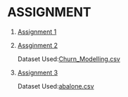 # ASSIGNMENT

1. [Assignment 1](https://github.com/IBM-EPBL/IBM-Project-38740-1660385095/blob/main/Assignment_1_S_PRIYADHARSHINI.ipynb)
2. [Assginment 2](https://github.com/IBM-EPBL/IBM-Project-38740-1660385095/blob/main/ASSIGNMENTS/Team%20Member3-S_PRIYADHARSHINI/ASSIGNMENT2_S_PRIYADHARSHINI.ipynb)
    
    Dataset Used:[Churn_Modelling.csv](https://github.com/IBM-EPBL/IBM-Project-38740-1660385095/blob/main/ASSIGNMENTS/Team%20Member3-S_PRIYADHARSHINI/Churn_Modelling.csv)
3. [Assignment 3](https://github.com/IBM-EPBL/IBM-Project-38740-1660385095/blob/main/ASSIGNMENTS/Team%20Member3-S_PRIYADHARSHINI/ASSIGNMENT3_S_PRIYADHARSHINI.ipynb)

     Dataset Used:[abalone.csv](https://github.com/IBM-EPBL/IBM-Project-38740-1660385095/blob/main/ASSIGNMENTS/Team%20Member3-S_PRIYADHARSHINI/abalone.csv)
